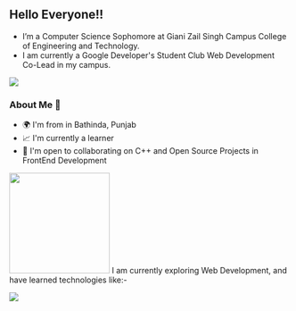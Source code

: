## Hello Everyone!!

* I’m a Computer Science Sophomore at Giani Zail Singh Campus College of Engineering and Technology.
* I am currently a Google Developer's Student Club Web Development Co-Lead in my campus.


![](https://komarev.com/ghpvc/?username=UdhavSharma2004&label=PROFILE+VIEWS&color=blue&style=plastic)


 ### About Me 🚀
* 🌍  I'm from in Bathinda, Punjab
* 📈  I'm currently a learner
* 🤝  I'm open to collaborating on C++ and Open Source Projects in FrontEnd Development


<img height="180em" src="https://github-readme-stats.vercel.app/api?username=UdhavSharma2004&show_icons=true&&count_private=true&include_all_commits=true" />
I am currently exploring Web Development, and have learned technologies like:-


![](https://github-readme-stats.vercel.app/api/top-langs/?username=UdhavSharma2004&compact=true&show_icons=true)
